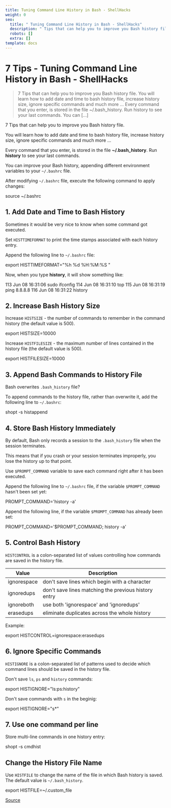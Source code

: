```yaml
---
title: Tuning Command Line History in Bash - ShellHacks
weight: 0
seo:
  title: " Tuning Command Line History in Bash - ShellHacks"
  description: " Tips that can help you to improve you Bash history file. You will learn how to add date and time to bash history file, increase history size, ignore specific commands and much more … Every command that you enter, is stored in the file ~/.bash_history. Run history to see your last commands."
  robots: []
  extra: []
template: docs
---
```


# 7 Tips - Tuning Command Line History in Bash - ShellHacks

> 7 Tips that can help you to improve you Bash history file. You will learn how to add date and time to bash history file, increase history size, ignore specific commands and much more … Every command that you enter, is stored in the file ~/.bash_history. Run history to see your last commands. You can […]

7 Tips that can help you to improve you Bash history file.

You will learn how to add date and time to bash history file, increase history size, ignore specific commands and much more …

Every command that you enter, is stored in the file **~/.bash_history**. Run **history** to see your last commands.

You can improve your Bash history, appending different environment variables to your `~/.bashrc` file.

After modifying `~/.bashrc` file, execute the following command to apply changes:

source ~/.bashrc

## 1\. Add Date and Time to Bash History

Sometimes it would be very nice to know when some command got executed.

Set `HISTTIMEFORMAT` to print the time stamps associated with each history entry.

Append the following line to `~/.bashrc` file:

export HISTTIMEFORMAT="%h %d %H:%M:%S "

Now, when you type **history**, it will show something like:

113 Jun 08 16:31:06 sudo ifconfig
114 Jun 08 16:31:10 top
115 Jun 08 16:31:19 ping 8.8.8.8
116 Jun 08 16:31:22 history

## 2\. Increase Bash History Size

Increase `HISTSIZE` - the number of commands to remember in the command history (the default value is 500).

export HISTSIZE=10000

Increase `HISTFILESIZE` - the maximum number of lines contained in the history file (the default value is 500).

export HISTFILESIZE=10000

## 3\. Append Bash Commands to History File

Bash overwrites `.bash_history` file?

To append commands to the history file, rather than overwrite it, add the following line to `~/.bashrc`:

shopt -s histappend

## 4\. Store Bash History Immediately

By default, Bash only records a session to the `.bash_history` file when the session terminates.

This means that if you crash or your session terminates improperly, you lose the history up to that point.

Use `$PROMPT_COMMAND` variable to save each command right after it has been executed.

Append the following line to `~/.bashrc` file, if the variable `$PROMPT_COMMAND` hasn't been set yet:

PROMPT_COMMAND='history -a'

Append the following line, if the variable `$PROMPT_COMMAND` has already been set:

PROMPT_COMMAND='$PROMPT_COMMAND; history -a'

## 5\. Control Bash History

`HISTCONTROL` is a colon-separated list of values controlling how commands are saved in the history file.

| Value       | Description                                           |
| ----------- | ----------------------------------------------------- |
| ignorespace | don't save lines which begin with a <space> character |
| ignoredups  | don't save lines matching the previous history entry  |
| ignoreboth  | use both 'ignorespace' and 'ignoredups'               |
| erasedups   | eliminate duplicates across the whole history         |

Example:

export HISTCONTROL=ignorespace:erasedups

## 6\. Ignore Specific Commands

`HISTIGNORE` is a colon-separated list of patterns used to decide which command lines should be saved in the history file.

Don't save `ls`, `ps` and `history` commands:

export HISTIGNORE="ls:ps:history"

Don't save commands with `s` in the beginig:

export HISTIGNORE="s\*"

## 7\. Use one command per line

Store multi-line commands in one history entry:

shopt -s cmdhist

## Change the History File Name

Use `HISTFILE` to change the name of the file in which Bash history is saved. The default value is `~/.bash_history`.

export HISTFILE=~/.custom_file

[Source](https://www.shellhacks.com/tune-command-line-history-bash/)
